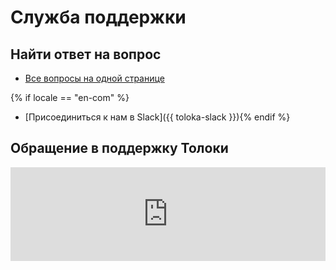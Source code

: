 # Служба поддержки

## Найти ответ на вопрос

- [Все вопросы на одной странице](troubleshooting.md)

{% if locale == "en-com" %}
- [Присоединиться к нам в Slack]({{ toloka-slack }}){% endif %}

## Обращение в поддержку Толоки

<iframe width="100%" frameborder="0" src="https://forms.yandex.com/surveys/13460895.b14e7083ea92ec27b157232f968e6cb6aedb3685/?lang=ru&iframe=1&service=toloka-ai"></iframe>